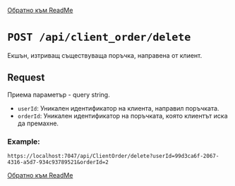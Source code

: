 [Обратно към ReadMe](/README.md)
# `POST /api/client_order/delete`
Екшън, изтриващ съществуваща поръчка, направена от клиент.

## Request
 Приема параметър - query string.

- `userId`: Уникален идентификатор на клиента, направил поръчката.
- `orderId`: Уникален идентификатор на поръчката, която клиентът иска да премахне.

### Example:

```url
https://localhost:7047/api/ClientOrder/delete?userId=99d3ca6f-2067-4316-a5d7-934c93789521&orderId=2
```
[Обратно към ReadMe](/README.md)
